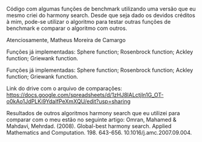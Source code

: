 Código com algumas funções de benchmark utilizando uma versão que eu mesmo criei do harmony search. Desde que seja dado os devidos créditos à mim, pode-se utilizar o algoritmo para testar outras funções de benchmark e comparar o algoritmo com outros.

Atenciosamente, Matheus Moreira de Camargo

Funções já implementadas: Sphere function; Rosenbrock function; Ackley function; Griewank function.

Funções já implementadas:
Sphere function;
Rosenbrock function;
Ackley function;
Griewank function.


Link do drive com o arquivo de comparações: https://docs.google.com/spreadsheets/d/1zHJ8lALctjln1G_OT-o0kAo1JdPLKi9YdaIfPeXmXQU/edit?usp=sharing

Resultados de outros algoritmos harmony search que eu utilizei para comparar com o meu estão no seguinte artigo: Omran, Mahamed & Mahdavi, Mehrdad. (2008). Global-best harmony search. Applied Mathematics and Computation. 198. 643-656. 10.1016/j.amc.2007.09.004.
